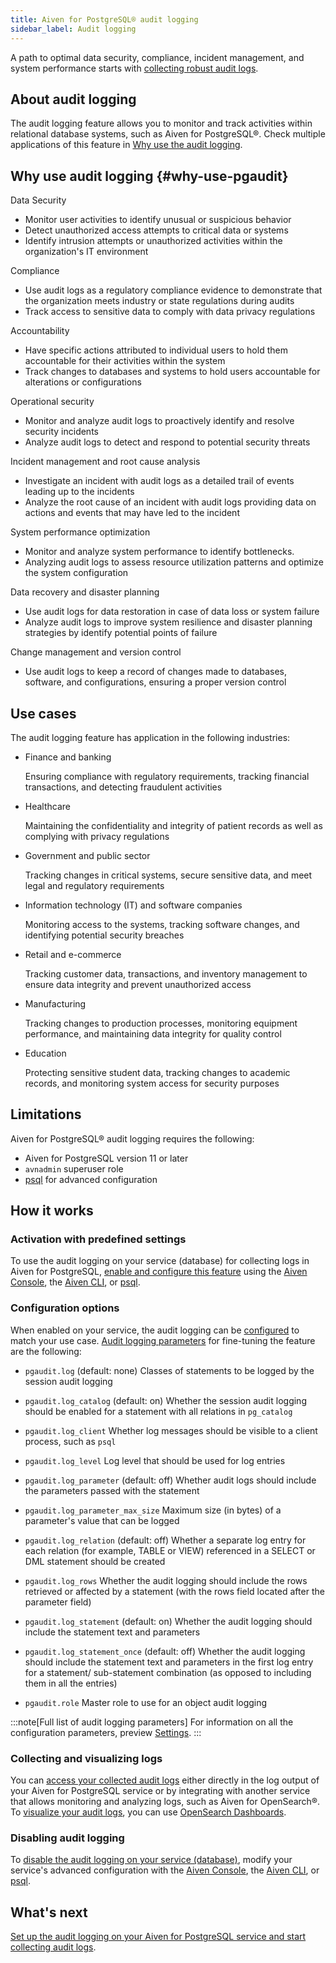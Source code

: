 ```yaml
---
title: Aiven for PostgreSQL® audit logging
sidebar_label: Audit logging
---
```


A path to optimal data security, compliance, incident management, and system performance starts with [collecting robust audit logs](/docs/products/postgresql/howto/use-pg-audit-logging).

## About audit logging

The audit logging feature allows you to monitor and track activities within relational
database systems, such as Aiven for PostgreSQL®. Check multiple applications of this
feature in [Why use the audit logging](#why-use-pgaudit).

## Why use audit logging {#why-use-pgaudit}

Data Security

- Monitor user activities to identify unusual or suspicious behavior
- Detect unauthorized access attempts to critical data or systems
- Identify intrusion attempts or unauthorized activities within the organization's IT
  environment

Compliance

- Use audit logs as a regulatory compliance evidence to demonstrate that the organization
  meets industry or state regulations during audits
- Track access to sensitive data to comply with data privacy regulations

Accountability

- Have specific actions attributed to individual users to hold them accountable for their
  activities within the system
- Track changes to databases and systems to hold users accountable for alterations or
  configurations

Operational security

- Monitor and analyze audit logs to proactively identify and resolve security incidents
- Analyze audit logs to detect and respond to potential security threats

Incident management and root cause analysis

- Investigate an incident with audit logs as a detailed trail of events leading up to the
  incidents
- Analyze the root cause of an incident with audit logs providing data on actions and
  events that may have led to the incident

System performance optimization

- Monitor and analyze system performance to identify bottlenecks.
- Analyzing audit logs to assess resource utilization patterns and optimize the system
  configuration

Data recovery and disaster planning

- Use audit logs for data restoration in case of data loss or system failure
- Analyze audit logs to improve system resilience and disaster planning strategies by
  identify potential points of failure

Change management and version control

- Use audit logs to keep a record of changes made to databases, software, and
  configurations, ensuring a proper version control

## Use cases

The audit logging feature has application in the following industries:

- Finance and banking

  Ensuring compliance with regulatory requirements, tracking financial transactions, and
  detecting fraudulent activities

- Healthcare

  Maintaining the confidentiality and integrity of patient records as well as complying
  with privacy regulations

- Government and public sector

  Tracking changes in critical systems, secure sensitive data, and meet legal and
  regulatory requirements

- Information technology (IT) and software companies

  Monitoring access to the systems, tracking software changes, and identifying potential
  security breaches

- Retail and e-commerce

  Tracking customer data, transactions, and inventory management to ensure data integrity
  and prevent unauthorized access

- Manufacturing

  Tracking changes to production processes, monitoring equipment performance, and
  maintaining data integrity for quality control

- Education

  Protecting sensitive student data, tracking changes to academic records, and monitoring
  system access for security purposes

## Limitations

Aiven for PostgreSQL® audit logging requires the following:

- Aiven for PostgreSQL version 11 or later
- `avnadmin` superuser role
- [psql](https://www.postgresql.org/docs/current/app-psql.html) for advanced configuration

## How it works

### Activation with predefined settings

To use the audit logging on your service (database) for collecting logs in Aiven for
PostgreSQL,
[enable and configure this feature](/docs/products/postgresql/howto/use-pg-audit-logging)
using the [Aiven Console](https://console.aiven.io), the [Aiven CLI](/docs/tools/cli), or
[psql](https://www.postgresql.org/docs/current/app-psql.html).

### Configuration options

When enabled on your service, the audit logging can be
[configured](/docs/products/postgresql/howto/use-pg-audit-logging) to match your use case.
[Audit logging parameters](https://github.com/pgaudit/pgaudit/tree/6afeae52d8e4569235bf6088e983d95ec26f13b7#readme)
for fine-tuning the feature are the following:

- `pgaudit.log` (default: none)
  Classes of statements to be logged by the session audit logging

- `pgaudit.log_catalog` (default: on)
  Whether the session audit logging should be enabled for a statement with all relations
  in `pg_catalog`

- `pgaudit.log_client`
  Whether log messages should be visible to a client process, such as `psql`

- `pgaudit.log_level`
  Log level that should be used for log entries

- `pgaudit.log_parameter` (default: off)
  Whether audit logs should include the parameters passed with the statement

- `pgaudit.log_parameter_max_size`
  Maximum size (in bytes) of a parameter's value that can be logged

- `pgaudit.log_relation` (default: off)
  Whether a separate log entry for each relation (for example, TABLE or VIEW) referenced
  in a SELECT or DML statement should be created

- `pgaudit.log_rows`
  Whether the audit logging should include the rows retrieved or affected by a statement
  (with the rows field located after the parameter field)

- `pgaudit.log_statement` (default: on)
  Whether the audit logging should include the statement text and parameters

- `pgaudit.log_statement_once` (default: off)
  Whether the audit logging should include the statement text and parameters in the first
  log entry for a statement/ sub-statement combination (as opposed to including them in
  all the entries)

- `pgaudit.role`
  Master role to use for an object audit logging

:::note[Full list of audit logging parameters]
For information on all the configuration parameters, preview
[Settings](https://github.com/pgaudit/pgaudit/tree/6afeae52d8e4569235bf6088e983d95ec26f13b7#readme).
:::

### Collecting and visualizing logs

You can
[access your collected audit logs](/docs/products/postgresql/howto/use-pg-audit-logging)
either directly in the log output of your Aiven for PostgreSQL service or by integrating
with another service that allows monitoring and analyzing logs, such as Aiven for
OpenSearch®. To
[visualize your audit logs](/docs/products/postgresql/howto/use-pg-audit-logging), you can
use [OpenSearch Dashboards](/docs/products/opensearch/dashboards).

### Disabling audit logging

To
[disable the audit logging on your service (database)](/docs/products/postgresql/howto/use-pg-audit-logging),
modify your service's advanced configuration with the
[Aiven Console](https://console.aiven.io), the [Aiven CLI](/docs/tools/cli), or
[psql](https://www.postgresql.org/docs/current/app-psql.html).

## What's next

[Set up the audit logging on your Aiven for PostgreSQL service and start collecting audit logs](/docs/products/postgresql/howto/use-pg-audit-logging).
